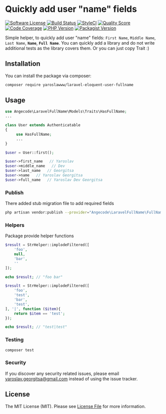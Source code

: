 # Quickly add user "name" fields

[![Software License](https://img.shields.io/badge/license-MIT-brightgreen.svg?style=flat-square)](LICENSE.md)
[![Build Status](https://travis-ci.org/yaroslawww/laravel-eloquent-user-fullname.svg?branch=master)](https://travis-ci.org/yaroslawww/laravel-eloquent-user-fullname) 
[![StyleCI](https://github.styleci.io/repos/195641075/shield?branch=master&style=flat-square)](https://github.styleci.io/repos/195641075)
[![Quality Score](https://img.shields.io/scrutinizer/g/yaroslawww/laravel-eloquent-user-fullname.svg?b=master)](https://scrutinizer-ci.com/g/yaroslawww/laravel-eloquent-user-fullname/?branch=master)
[![Code Coverage](https://scrutinizer-ci.com/g/yaroslawww/laravel-eloquent-user-fullname/badges/coverage.png?b=master)](https://scrutinizer-ci.com/g/yaroslawww/laravel-eloquent-user-fullname/?branch=master)
[![PHP Version](https://img.shields.io/travis/php-v/yaroslawww/laravel-eloquent-user-fullname.svg?style=flat-square)](https://packagist.org/packages/yaroslawww/laravel-eloquent-user-fullname)
[![Packagist Version](https://img.shields.io/packagist/v/yaroslawww/laravel-eloquent-user-fullname.svg)](https://packagist.org/packages/yaroslawww/laravel-eloquent-user-fullname)


Simple helper, to quickly add user "name" fields: `First Name`, `Middle Name`, `Last Name`, **`Name`**, **`Full Name`**.
You can quickly add a library and do not write additional tests as the library covers them. Or you can just copy Trait :)

## Installation

You can install the package via composer:

```bash
composer require yaroslawww/laravel-eloquent-user-fullname
```

## Usage

``` php
use Angecode\LaravelFullName\Models\Traits\HasFullName;
...

class User extends Authenticatable
{
     use HasFullName;
     ...
}
```

``` php
$user = User::first();

$user->first_name   // Yaroslav
$user->middle_name   // Dev
$user->last_name   // Georgitsa
$user->name   // Yaroslav Georgitsa
$user->full_name   // Yaroslav Dev Georgitsa
```

### Publish

There added stub migration file to add required fields

```bash
php artisan vendor:publish --provider="Angecode\LaravelFullName\FullNameServiceProvider" --tag="migrations"
```

### Helpers
Package provide helper functions 
``` php
$result = StrHelper::implodeFiltered([
    'foo',
    null,
    'bar',
    ''
]);

echo $result; // "foo bar"

$result = StrHelper::implodeFiltered([
    'foo',
    'test',
    'bar',
    'test',
], '|', function ($item){
    return $item == 'test';
});

echo $result; // "test|test"
```

### Testing

``` bash
composer test
```

### Security

If you discover any security related issues, please email yaroslav.georgitsa@gmail.com instead of using the issue tracker.

## License

The MIT License (MIT). Please see [License File](LICENSE.md) for more information.
